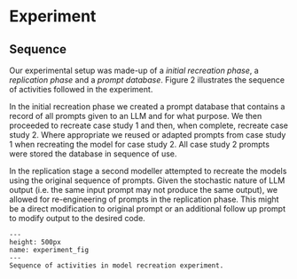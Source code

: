 # Experiment

## Sequence

Our experimental setup was made-up of a *initial recreation phase*, a *replication phase* and a *prompt database*. Figure 2 illustrates the sequence of activities followed in the experiment.  

In the initial recreation phase we created a prompt database that contains a record of all prompts given to an LLM and for what purpose. We then proceeded to recreate case study 1 and then, when complete, recreate case study 2.  Where appropriate we reused or adapted prompts from case study 1 when recreating the model for case study 2.  All case study 2 prompts were stored the database in sequence of use.

In the replication stage a second modeller attempted to recreate the models using the original sequence of prompts. Given the stochastic nature of LLM output (i.e. the same input prompt may not produce the same output), we allowed for re-engineering of prompts in the replication phase. This might be a direct modification to original prompt or an additional follow up prompt to modify output to the desired code.  

```{figure} ../../images/diagram_experiment_process.png
---
height: 500px
name: experiment_fig
---
Sequence of activities in model recreation experiment.
```









